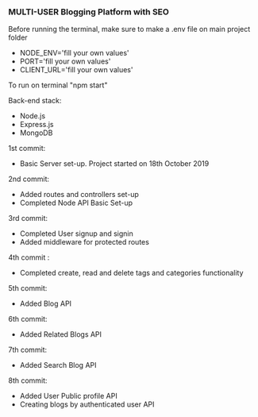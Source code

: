 ### MULTI-USER Blogging Platform with SEO

Before running the terminal, make sure to make a .env file on main project folder

- NODE_ENV='fill your own values'
- PORT='fill your own values'
- CLIENT_URL='fill your own values'

To run on terminal "npm start"

Back-end stack:

- Node.js
- Express.js
- MongoDB

1st commit:

- Basic Server set-up. Project started on 18th October 2019

2nd commit:

- Added routes and controllers set-up
- Completed Node API Basic Set-up

3rd commit:

- Completed User signup and signin
- Added middleware for protected routes

4th commit :

- Completed create, read and delete tags and categories functionality

5th commit:

- Added Blog API

6th commit:

- Added Related Blogs API

7th commit:

- Added Search Blog API

8th commit:

- Added User Public profile API
- Creating blogs by authenticated user API
